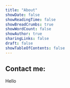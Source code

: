 ```yaml
---
title: "About"
showDate: false
showReadingTime: false
showBreadCrumbs: true
showWordCount: false
showAuthor: true
sharingLinks: false
draft: false
showTableOfContents: false
---
```


## Contact me:

Hello
